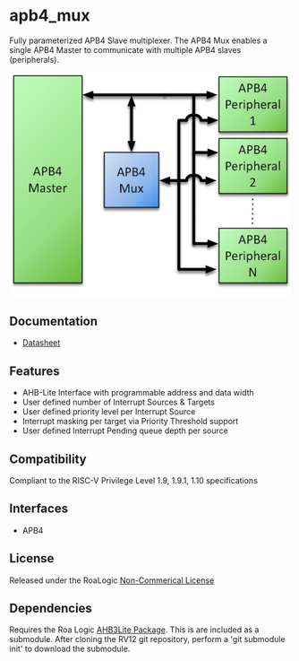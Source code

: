 # apb4_mux
Fully parameterized APB4 Slave multiplexer. The APB4 Mux enables a single APB4 Master to communicate with multiple APB4 slaves (peripherals).


![Example Implementation](assets/img/APB4-Mux-Sys.png)

## Documentation

- [Datasheet](DATASHEET)

## Features

- AHB-Lite Interface with programmable address and data width
- User defined number of Interrupt Sources & Targets
- User defined priority level per Interrupt Source
- Interrupt masking per target via Priority Threshold support
- User defined Interrupt Pending queue depth per source

## Compatibility

Compliant to the RISC-V Privilege Level 1.9, 1.9.1, 1.10 specifications

## Interfaces

- APB4


## License

Released under the RoaLogic [Non-Commerical License](/LICENSE.md)

## Dependencies
Requires the Roa Logic [AHB3Lite Package](). This is are included as a submodule.
After cloning the RV12 git repository, perform a 'git submodule init' to download the submodule.